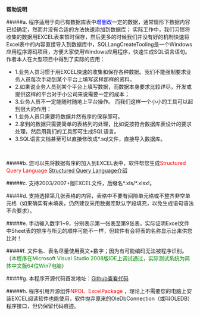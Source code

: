__帮助说明__

#####a.	
程序适用于向已有数据库表中<font color=blue>增删改</font>一定的数据，通常情形下数据内容已经确定，然而并没有合适的方法快速添加到数据库；
实际工作中，我们习惯将收集的数据用EXCEL表来暂时保存，然后更多的时候我们并没有好的机制快速将Excel表中的内容直接导入到数据库中，SQLLangCreateTooling是一个Windows应用程序源码项目，方便大家使用Windows应用程序，快速生成SQL语言语句。
<br>
作者本人在大型项目中得到了实际的应用：
+ 1.业务人员习惯于用EXCEL快速的收集和保存各种数据。我们不能强制要求业务人员每次手动到某个平台上填写这样那样的资料。
+ 2.如果说业务人员到某个平台上填写数据，而数据本身要求比较详尽，开发或提供这样的平台对于小公司来说需要一定的成本；
+ 3.业务人员不一定能随时随地上平台操作。
而我们这样一个小小的工具可以起到很大的作用：
+ 1.业务人员只需要将数据井然有序的保存即可。
+ 2.拿到的数据只需要简单的表格列的处理，比如说按符合数据库表设计的要求处理，然后用我们的工具即可生成SQL语言。
+ 3.SQL语言文档甚至可以直接修改成*.sql文件，直接导入数据库。
<br>

#####b.	
您可以先将数据有序的加入到EXCEL表中，软件帮您生成<font color=red>Structured Query Language</font>
[Structured Query Language介绍](http://baike.baidu.com/link?url=Cpq9E0ee28w2onlnqJh_f3qJdviVvBM3vyizpoW9OYRImp_n2ZC4oRM9PywjRLtLA7qpFgBU4co70ceuHExDyziKMYubvyKZbimr_p0DykmvYgUM4fXVxmF45SfcyiSKHXMNhpGubp83CrlMFr4f7nKQLix-OSAQByqo8LlAW_7"百度地址")
<br>

#####c.	
支持2003/2007+版EXCEL文件，后缀名*.xls/*.xlsx!。
<br>

#####d.	
支持选择第几张表格的内容，表格中不要有间隙单元格或不整齐非空单元格（如果确实有未填表，仍然建议采用数据库默认字段填充，以免生成语句语法不合要求）。
<br>

#####e.	
手动输入数字1~9，分别表示第一张表至第9张表，实际证明Excel文件中Sheet表的排序与所见的顺序可能不一样，但软件有会将表的名称显示出来供您比对！
<br>

#####f.	
文件名、表名尽量使用英文+数字；因为有可能编码无法被程序识别。（<font color=green>本程序在Microsoft Visual Studio 2008版IDE上调试通过，实际测试系统为简体中文版64位Win7电脑</font>）
<br>

#####g.	
本程序开源代码首发地址：[Github查看代码](https://github.com/YamazakyLau/SQLLangCreateTooling.git"Github")
<br>

#####h.	
程序引用开源组件<font color=red>NPOI、ExcelPackage</font> ，理论上不需要您的电脑上安装EXCEL阅读软件也能使用，软件抛弃原来的OleDbConnection（或叫OLEDB）程序接口，但仍保留代码痕迹。
